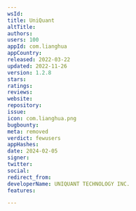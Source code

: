 ```yaml
---
wsId: 
title: UniQuant
altTitle: 
authors: 
users: 100
appId: com.lianghua
appCountry: 
released: 2022-03-22
updated: 2022-11-26
version: 1.2.8
stars: 
ratings: 
reviews: 
website: 
repository: 
issue: 
icon: com.lianghua.png
bugbounty: 
meta: removed
verdict: fewusers
appHashes: 
date: 2024-02-05
signer: 
twitter: 
social: 
redirect_from: 
developerName: UNIQUANT TECHNOLOGY INC.
features: 

---
```


